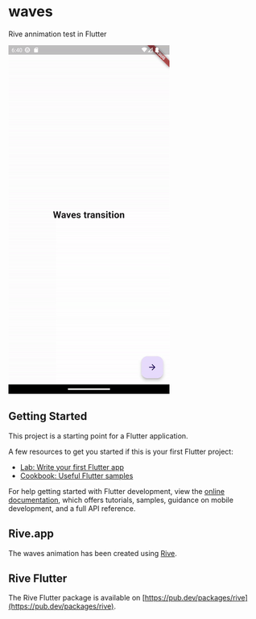 # waves

Rive annimation test in Flutter

![waves](docs/output.gif)

## Getting Started

This project is a starting point for a Flutter application.

A few resources to get you started if this is your first Flutter project:

- [Lab: Write your first Flutter app](https://docs.flutter.dev/get-started/codelab)
- [Cookbook: Useful Flutter samples](https://docs.flutter.dev/cookbook)

For help getting started with Flutter development, view the
[online documentation](https://docs.flutter.dev/), which offers tutorials,
samples, guidance on mobile development, and a full API reference.

## Rive.app

The waves animation has been created using [Rive](https://rive.app/).

## Rive Flutter

The Rive Flutter package is available on [https://pub.dev/packages/rive](https://pub.dev/packages/rive).

